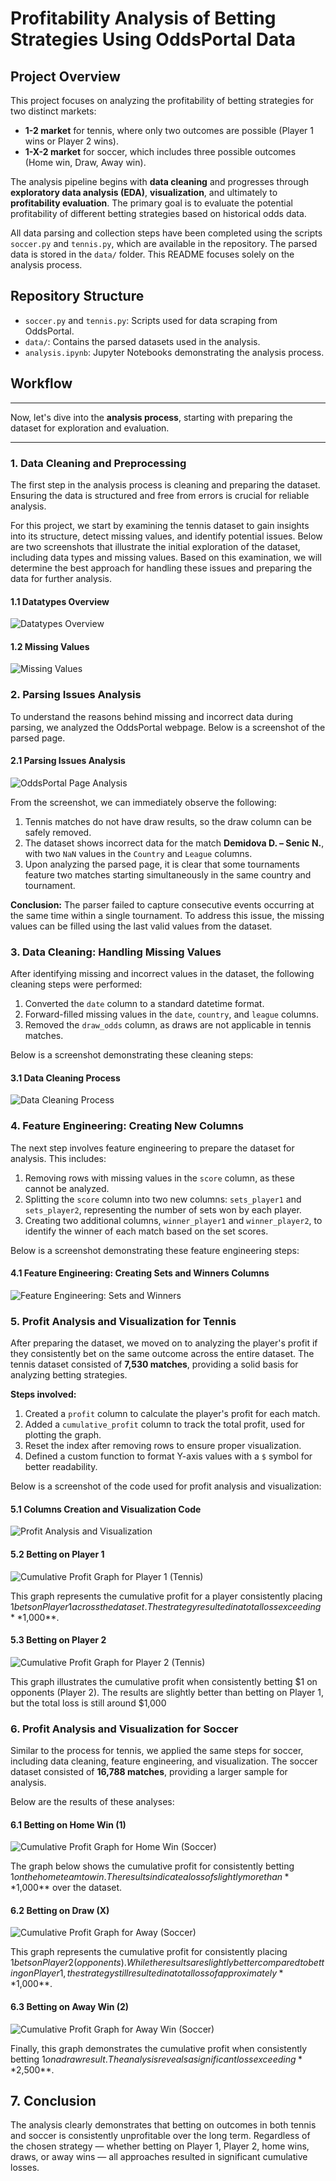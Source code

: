 # **Profitability Analysis of Betting Strategies Using OddsPortal Data**

## **Project Overview**
This project focuses on analyzing the profitability of betting strategies for two distinct markets:
- **1-2 market** for tennis, where only two outcomes are possible (Player 1 wins or Player 2 wins).
- **1-X-2 market** for soccer, which includes three possible outcomes (Home win, Draw, Away win).

The analysis pipeline begins with **data cleaning** and progresses through **exploratory data analysis (EDA)**, **visualization**, and ultimately to **profitability evaluation**. The primary goal is to evaluate the potential profitability of different betting strategies based on historical odds data.

All data parsing and collection steps have been completed using the scripts `soccer.py` and `tennis.py`, which are available in the repository. The parsed data is stored in the `data/` folder. This README focuses solely on the analysis process.

## **Repository Structure**
- `soccer.py` and `tennis.py`: Scripts used for data scraping from OddsPortal.
- `data/`: Contains the parsed datasets used in the analysis.
- `analysis.ipynb`: Jupyter Notebooks demonstrating the analysis process.

## **Workflow**

---

Now, let's dive into the **analysis process**, starting with preparing the dataset for exploration and evaluation. 

---

### **1. Data Cleaning and Preprocessing**
The first step in the analysis process is cleaning and preparing the dataset. Ensuring the data is structured and free from errors is crucial for reliable analysis. 

For this project, we start by examining the tennis dataset to gain insights into its structure, detect missing values, and identify potential issues. Below are two screenshots that illustrate the initial exploration of the dataset, including data types and missing values. Based on this examination, we will determine the best approach for handling these issues and preparing the data for further analysis.

#### **1.1 Datatypes Overview**
![Datatypes Overview](images/Picture1.png)

#### **1.2 Missing Values**
![Missing Values](images/Picture2.png)

### **2. Parsing Issues Analysis**
To understand the reasons behind missing and incorrect data during parsing, we analyzed the OddsPortal webpage. Below is a screenshot of the parsed page.

#### **2.1 Parsing Issues Analysis**
![OddsPortal Page Analysis](images/Picture3.png)

From the screenshot, we can immediately observe the following:
1. Tennis matches do not have draw results, so the draw column can be safely removed.
2. The dataset shows incorrect data for the match **Demidova D. – Senic N.**, with two `NaN` values in the `Country` and `League` columns.
3. Upon analyzing the parsed page, it is clear that some tournaments feature two matches starting simultaneously in the same country and tournament. 

**Conclusion:** The parser failed to capture consecutive events occurring at the same time within a single tournament. To address this issue, the missing values can be filled using the last valid values from the dataset.

### **3. Data Cleaning: Handling Missing Values**
After identifying missing and incorrect values in the dataset, the following cleaning steps were performed:
1. Converted the `date` column to a standard datetime format.
2. Forward-filled missing values in the `date`, `country`, and `league` columns.
3. Removed the `draw_odds` column, as draws are not applicable in tennis matches.

Below is a screenshot demonstrating these cleaning steps:

#### **3.1 Data Cleaning Process**
![Data Cleaning Process](images/Picture4.png)

### **4. Feature Engineering: Creating New Columns**
The next step involves feature engineering to prepare the dataset for analysis. This includes:

1. Removing rows with missing values in the `score` column, as these cannot be analyzed.
2. Splitting the `score` column into two new columns: `sets_player1` and `sets_player2`, representing the number of sets won by each player.
3. Creating two additional columns, `winner_player1` and `winner_player2`, to identify the winner of each match based on the set scores.

Below is a screenshot demonstrating these feature engineering steps:

#### **4.1 Feature Engineering: Creating Sets and Winners Columns**
![Feature Engineering: Sets and Winners](images/Picture5.png)

### **5. Profit Analysis and Visualization for Tennis**
After preparing the dataset, we moved on to analyzing the player's profit if they consistently bet on the same outcome across the entire dataset. The tennis dataset consisted of **7,530 matches**, providing a solid basis for analyzing betting strategies.

**Steps involved:**
1. Created a `profit` column to calculate the player's profit for each match.
2. Added a `cumulative_profit` column to track the total profit, used for plotting the graph.
3. Reset the index after removing rows to ensure proper visualization.
4. Defined a custom function to format Y-axis values with a `$` symbol for better readability.

Below is a screenshot of the code used for profit analysis and visualization:

#### **5.1 Columns Creation and Visualization Code**
![Profit Analysis and Visualization](images/Picture6.png)

#### **5.2 Betting on Player 1**
![Cumulative Profit Graph for Player 1 (Tennis)](images/Picture7.png)

This graph represents the cumulative profit for a player consistently placing $1 bets on Player 1 across the dataset. The strategy resulted in a total loss exceeding **$1,000**.

#### **5.3 Betting on Player 2**
![Cumulative Profit Graph for Player 2 (Tennis)](images/Picture8.png)

This graph illustrates the cumulative profit when consistently betting $1 on opponents (Player 2). The results are slightly better than betting on Player 1, but the total loss is still around $1,000

### **6. Profit Analysis and Visualization for Soccer**

Similar to the process for tennis, we applied the same steps for soccer, including data cleaning, feature engineering, and visualization. The soccer dataset consisted of **16,788 matches**, providing a larger sample for analysis. 

Below are the results of these analyses:

#### **6.1 Betting on Home Win (1)**
![Cumulative Profit Graph for Home Win (Soccer)](images/Picture9.png)

The graph below shows the cumulative profit for consistently betting $1 on the home team to win. The results indicate a loss of slightly more than **$1,000** over the dataset.


#### **6.2 Betting on Draw (X)**
![Cumulative Profit Graph for Away (Soccer)](images/Picture10.png)

This graph represents the cumulative profit for consistently placing $1 bets on Player 2 (opponents). While the results are slightly better compared to betting on Player 1, the strategy still resulted in a total loss of approximately **$1,000**.

#### **6.3 Betting on Away Win (2)**
![Cumulative Profit Graph for Away Win (Soccer)](images/Picture11.png)

Finally, this graph demonstrates the cumulative profit when consistently betting $1 on a draw result. The analysis reveals a significant loss exceeding **$2,500**.

## **7. Conclusion**

The analysis clearly demonstrates that betting on outcomes in both tennis and soccer is consistently unprofitable over the long term. Regardless of the chosen strategy — whether betting on Player 1, Player 2, home wins, draws, or away wins — all approaches resulted in significant cumulative losses.

